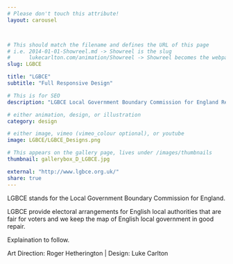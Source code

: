```yaml
---
# Please don't touch this attribute!
layout: carousel



# This should match the filename and defines the URL of this page
# i.e. 2014-01-01-Showreel.md -> Showreel is the slug
#      lukecarlton.com/animation/Showreel -> Showreel becomes the webpath
slug: LGBCE

title: "LGBCE"
subtitle: "Full Responsive Design"

# This is for SEO
description: "LGBCE Local Government Boundary Commission for England Redesign"

# either animation, design, or illustration
category: design

# either image, vimeo (vimeo_colour optional), or youtube
image: LGBCE/LGBCE_Designs.png

# This appears on the gallery page, lives under /images/thumbnails
thumbnail: gallerybox_D_LGBCE.jpg

external: "http://www.lgbce.org.uk/"
share: true
---
```


LGBCE stands for the Local Government Boundary Commission for England.

LGBCE provide electoral arrangements for English local authorities that are fair for voters and we keep the map of English local government in good repair.

Explaination to follow.

Art Direction: Roger Hetherington  |  Design: Luke Carlton